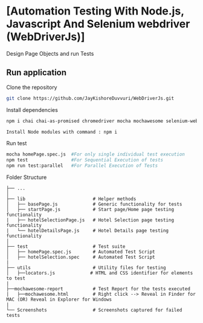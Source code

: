# [Automation Testing With Node.js, Javascript And Selenium webdriver (WebDriverJs)]

Design Page Objects and run Tests

## Run application
Clone the repository

```bash
git clone https://github.com/JayKishoreDuvvuri/WebDriverJs.git
```

Install dependencies
```bash
npm i chai chai-as-promised chromedriver mocha mochawesome selenium-webdriver --save-dev 

Install Node modules with command : npm i
```

Run test
```bash
mocha homePage.spec.js  #For only single individual test execution
npm test                #For Sequential Execution of tests
npm run test:parallel   #For Parallel Execution of Tests
```

Folder Structure

    ├── ...
    │
    ├── lib                         # Helper methods
    │   ├── basePage.js             # Generic functionality for tests
    │   ├── startPage.js            # Start page/Home page testing functionality
    |   ├── hotelSelectionPage.js   # Hotel Selection page testing functionality
    |   └── hotelDetailsPage.js     # Hotel Details page testing functionality
    │
    ├── test                        # Test suite
    │   ├── homePage.spec.js        # Automated Test Script
    │   ├── hotelSelection.spec     # Automated Test Script
    |
    ├── utils                       # Utility files for testing           
    │   ├──locators.js             # HTML and CSS identifier for elements to test
    |
    ├──mochawesome-report           # Test Report for the tests executed
    |   ├──mochawesome.html         # Right click --> Reveal in Finder for MAC (OR) Reveal in Explorer for Windows
    |
    └── Screenshots                 # Screenshots captured for failed tests

  


